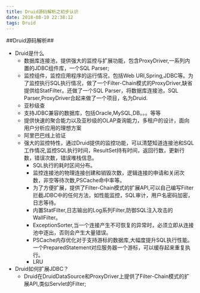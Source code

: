 ```yaml
---
title: Druid源码解析之初步认识
date: 2018-08-10 22:38:12
tags: Druid
---
```


##Druid源码解析##
- Druid是什么
	- 数据库连接池，提供强大的监控与扩展功能，包含ProxyDriver,一系列内置的JDBC组件库，一个SQL Parser;
	- 监控组件，监控应用程序的运行情况，包括Web URI,Spring,JDBC等。为了监控执行SQL执行情况，做了一个Filter-Chain模式的ProxyDriver,缺省提供给StatFilter。还做了一个SQL Parser，将数据库连接池，SQL Parser,ProxyDriver合起来做了一个项目，名为Druid.
	- 亚秒级查
	- 支持JDBC兼容的数据库，包括Oracle,MySQL,DB。。。等等
	- 提供快速的聚合能力以及亚秒级的OLAP查询能力，多租户的设计，面向用户分析应用的理想方案
	- 阿里巴巴线上验证
	- 强大的监控特性，通过Druid提供的监控功能，可以清楚知道连接池和SQL工作情况,监控SQL执行时间，ResultSet持有时间，返回行数，更新行数，错误次数，错误堆栈信息。
		- SQL执行的耗时区间分布。
		- 监控连接池的物理连接创建和销毁次数，逻辑连接的申请和关闭次数，非空等待次数,PSCache命中率等。
		- 为了方便扩展，提供了Filter-Chain模式的扩展API,可以自己编写Filter拦截JDBC中的任何方法，如性能监控，SQL审计，用户名密码加密，日志等待。
		- 内置StatFilter,日志输出的Log系列Filter,防御SQL注入攻击的WallFilter。
		- ExceptionSorter,当一个连接产生不可恢复的异常时，必须立即从连接池中逐出，否则会产生大量错误。
		- PSCache内存优化对于支持游标的数据库,大幅度提升SQL执行性能。一个PreparedStatement对应服务器一个游标，可以缓存起来重复执行。
		- LRU
- Druid如何扩展JDBC？
	- Druid在DruidDataSource和ProxyDriver上提供了Filter-Chain模式的扩展API,类似Servlet的Filter;